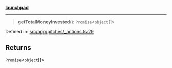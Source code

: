 [**launchpad**](index.md)

***

> **getTotalMoneyInvested**(): `Promise`\<`object`[]\>

Defined in: [src/app/pitches/\_actions.ts:29](https://github.com/victorbratov/launchpad/blob/d14315d3bd6634bc1c0e4507f8ad0551e9221cbc/src/app/pitches/_actions.ts#L29)

## Returns

`Promise`\<`object`[]\>
